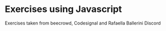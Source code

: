 <h1>Exercises using Javascript</h1>
<p>Exercises taken from beecrowd, Codesignal and Rafaella Ballerini Discord </p>